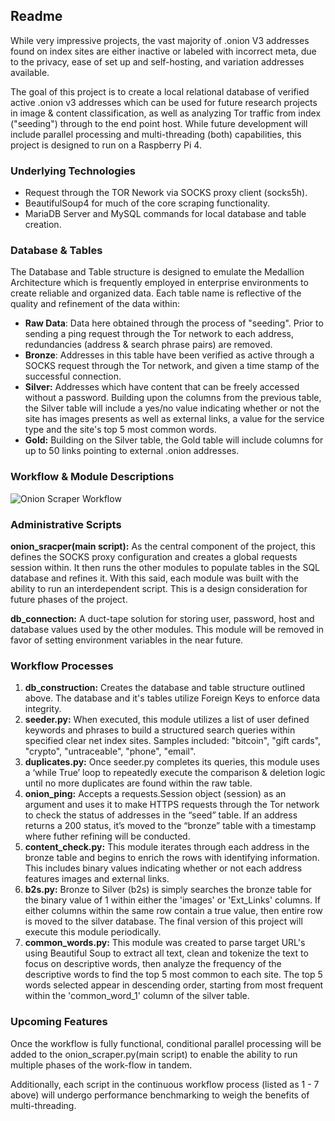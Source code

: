 ## Readme
While very impressive projects, the vast majority of .onion V3 addresses found on index sites are either inactive or labeled with incorrect meta, due to the privacy, ease of set up and self-hosting, and variation addresses available. 

The goal of this project is to create a local relational database of verified active .onion v3 addresses which can be used for future research projects in image & content classification, as well as analyzing Tor traffic from index ("seeding") through to the end point host. While future development will include parallel processing and multi-threading (both) capabilities, this project is designed to run on a Raspberry Pi 4. 


### Underlying Technologies
- Request through the TOR Nework via SOCKS proxy client (socks5h).
- BeautifulSoup4 for much of the core scraping functionality.
- MariaDB Server and MySQL commands for local database and table creation.

### Database & Tables
The Database and Table structure is designed to emulate the Medallion Architecture which is frequently employed in enterprise environments to create reliable and organized data. Each table name is reflective of the quality and refinement of the data within:
- **Raw Data**: Data here obtained through the process of "seeding". Prior to sending a ping request through the Tor network to each address, redundancies (address & search phrase pairs) are removed.
- **Bronze**: Addresses in this table have been verified as active through a SOCKS request through the Tor network, and given a time stamp of the successful connection. 
- **Silver:** Addresses which have content that can be freely accessed without a password. Building upon the columns from the previous table, the Silver table will include a yes/no value indicating whether or not the site has images presents as well as external links, a value for the service type and the site's top 5 most common words.
- **Gold:** Building on the Silver table, the Gold table will include columns for up to 50 links pointing to external .onion addresses. 

### Workflow & Module Descriptions
![Onion Scraper Workflow](https://github.com/TylerG01/onion_scraper/assets/133159382/023440e5-527e-4c9a-992d-f5e55d21191f)
### Administrative Scripts
**onion_sracper(main script):** As the central component of the project, this defines the SOCKS proxy configuration and creates a global requests session within. It then runs the other modules to populate tables in the SQL database and refines it. With this said, each module was built with the ability to run an interdependent script. This is a design consideration for future phases of the project. 

**db_connection:** A duct-tape solution for storing user, password, host and database values used by the other modules. This module will be removed in favor of setting environment variables in the near future. 
### Workflow Processes
1. **db_construction:** Creates the database and table structure outlined above. The database and it's tables utilize Foreign Keys to enforce data integrity.
2. **seeder.py:** When executed, this module utilizes a list of user defined keywords and phrases to build a structured search queries within specified clear net index sites. Samples included: "bitcoin", "gift cards", "crypto", "untraceable", "phone", "email".
3. **duplicates.py:** Once seeder.py completes its queries, this module uses a ‘while True’ loop to repeatedly execute the comparison & deletion logic until no more duplicates are found within the raw table. 
4. **onion_ping:** Accepts a requests.Session object (session) as an argument and uses it to make HTTPS requests through the Tor network to check the status of addresses in the “seed” table. If an address returns a 200 status, it’s moved to the “bronze” table with a timestamp where futher refining will be conducted.
5.  **content_check.py:** This module iterates through each address in the bronze table and begins to enrich the rows with identifying information. This includes binary values indicating whether or not each address features images and external links.
6. **b2s.py:** Bronze to Silver (b2s) is simply searches the bronze table for the binary value of 1 within either the 'images' or 'Ext_Links' columns. If either columns within the same row contain a true value, then entire row is moved to the silver database. The final version of this project will execute this module periodically.
7. **common_words.py:** This module was created to parse target URL's using Beautiful Soup to extract all text, clean and tokenize the text to focus on descriptive words, then analyze the frequency of the descriptive words to find the top 5 most common to each site. The top 5 words selected appear in descending order, starting from most frequent within the 'common_word_1' column of the silver table.

### Upcoming Features
Once the workflow is fully functional, conditional parallel processing will be added to the onion_scraper.py(main script) to enable the ability to run multiple phases of the work-flow in tandem.  

Additionally, each script in the continuous workflow process (listed as 1 - 7 above) will undergo performance benchmarking to weigh the benefits of multi-threading. 




